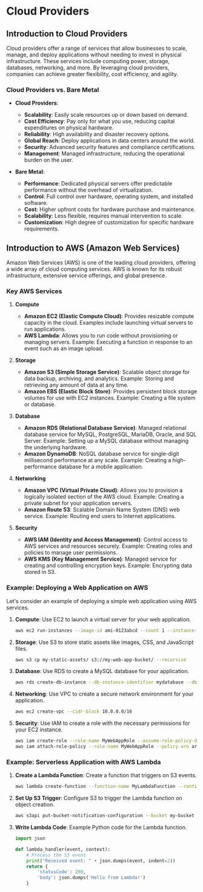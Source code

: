 # Cloud Providers

## Introduction to Cloud Providers

Cloud providers offer a range of services that allow businesses to scale, manage, and deploy applications without needing to invest in physical infrastructure. These services include computing power, storage, databases, networking, and more. By leveraging cloud providers, companies can achieve greater flexibility, cost efficiency, and agility.

### Cloud Providers vs. Bare Metal

- **Cloud Providers**:
  - **Scalability**: Easily scale resources up or down based on demand.
  - **Cost Efficiency**: Pay only for what you use, reducing capital expenditures on physical hardware.
  - **Reliability**: High availability and disaster recovery options.
  - **Global Reach**: Deploy applications in data centers around the world.
  - **Security**: Advanced security features and compliance certifications.
  - **Management**: Managed infrastructure, reducing the operational burden on the user.
  
- **Bare Metal**:
  - **Performance**: Dedicated physical servers offer predictable performance without the overhead of virtualization.
  - **Control**: Full control over hardware, operating system, and installed software.
  - **Cost**: Higher upfront costs for hardware purchase and maintenance.
  - **Scalability**: Less flexible, requires manual intervention to scale.
  - **Customization**: High degree of customization for specific hardware requirements.

## Introduction to AWS (Amazon Web Services)

Amazon Web Services (AWS) is one of the leading cloud providers, offering a wide array of cloud computing services. AWS is known for its robust infrastructure, extensive service offerings, and global presence.

### Key AWS Services

1. **Compute**
   - **Amazon EC2 (Elastic Compute Cloud)**: Provides resizable compute capacity in the cloud. Examples include launching virtual servers to run applications.
   - **AWS Lambda**: Allows you to run code without provisioning or managing servers. Example: Executing a function in response to an event such as an image upload.

2. **Storage**
   - **Amazon S3 (Simple Storage Service)**: Scalable object storage for data backup, archiving, and analytics. Example: Storing and retrieving any amount of data at any time.
   - **Amazon EBS (Elastic Block Store)**: Provides persistent block storage volumes for use with EC2 instances. Example: Creating a file system or database.

3. **Database**
   - **Amazon RDS (Relational Database Service)**: Managed relational database service for MySQL, PostgreSQL, MariaDB, Oracle, and SQL Server. Example: Setting up a MySQL database without managing the underlying hardware.
   - **Amazon DynamoDB**: NoSQL database service for single-digit millisecond performance at any scale. Example: Creating a high-performance database for a mobile application.

4. **Networking**
   - **Amazon VPC (Virtual Private Cloud)**: Allows you to provision a logically isolated section of the AWS cloud. Example: Creating a private subnet for your application servers.
   - **Amazon Route 53**: Scalable Domain Name System (DNS) web service. Example: Routing end users to Internet applications.

5. **Security**
   - **AWS IAM (Identity and Access Management)**: Control access to AWS services and resources securely. Example: Creating roles and policies to manage user permissions.
   - **AWS KMS (Key Management Service)**: Managed service for creating and controlling encryption keys. Example: Encrypting data stored in S3.

### Example: Deploying a Web Application on AWS

Let's consider an example of deploying a simple web application using AWS services.

1. **Compute**: Use EC2 to launch a virtual server for your web application.

   ```sh
   aws ec2 run-instances --image-id ami-0123abcd --count 1 --instance-type t2.micro --key-name MyKeyPair --security-group-ids sg-1a2b3c4d --subnet-id subnet-6e7f829e
   ```

2. **Storage**: Use S3 to store static assets like images, CSS, and JavaScript files.

   ```sh
   aws s3 cp my-static-assets/ s3://my-web-app-bucket/ --recursive
   ```

3. **Database**: Use RDS to create a MySQL database for your application.

   ```sh
   aws rds create-db-instance --db-instance-identifier mydatabase --db-instance-class db.t2.micro --engine mysql --allocated-storage 20 --master-username admin --master-user-password password
   ```

4. **Networking**: Use VPC to create a secure network environment for your application.

   ```sh
   aws ec2 create-vpc --cidr-block 10.0.0.0/16
   ```

5. **Security**: Use IAM to create a role with the necessary permissions for your EC2 instance.

   ```sh
   aws iam create-role --role-name MyWebAppRole --assume-role-policy-document file://trust-policy.json
   aws iam attach-role-policy --role-name MyWebAppRole --policy-arn arn:aws:iam::aws:policy/AmazonS3ReadOnlyAccess
   ```

### Example: Serverless Application with AWS Lambda

1. **Create a Lambda Function**: Create a function that triggers on S3 events.

   ```sh
   aws lambda create-function --function-name MyLambdaFunction --runtime python3.8 --role arn:aws:iam::123456789012:role/MyLambdaRole --handler lambda_function.lambda_handler --zip-file fileb://function.zip
   ```

2. **Set Up S3 Trigger**: Configure S3 to trigger the Lambda function on object creation.

   ```sh
   aws s3api put-bucket-notification-configuration --bucket my-bucket --notification-configuration file://notification.json
   ```

3. **Write Lambda Code**: Example Python code for the Lambda function.

   ```python
   import json

   def lambda_handler(event, context):
       # Process the S3 event
       print("Received event: " + json.dumps(event, indent=2))
       return {
           'statusCode': 200,
           'body': json.dumps('Hello from Lambda!')
       }
   ```
